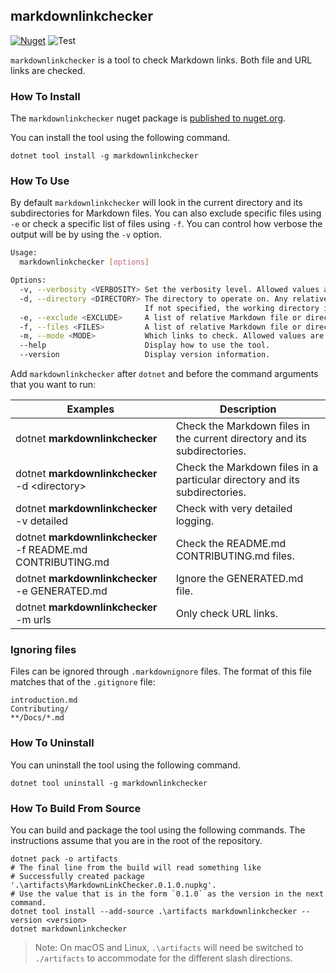 ## markdownlinkchecker

[![Nuget](https://img.shields.io/nuget/v/markdownlinkchecker.svg)](https://www.nuget.org/packages/markdownlinkchecker) ![Test](https://github.com/ErikSchierboom/MarkdownLinkChecker/workflows/Test/badge.svg)

`markdownlinkchecker` is a tool to check Markdown links. Both file and URL links are checked.

### How To Install

The `markdownlinkchecker` nuget package is [published to nuget.org](https://www.nuget.org/packages/markdownlinkchecker/).

You can install the tool using the following command.

```console
dotnet tool install -g markdownlinkchecker
```

### How To Use

By default `markdownlinkchecker` will look in the current directory and its subdirectories for Markdown files. You can also exclude specific files using `-e` or check a specific list of files using `-f`. You can control how verbose the output will be by using the `-v` option.

```sh
Usage:
  markdownlinkchecker [options]

Options:
  -v, --verbosity <VERBOSITY> Set the verbosity level. Allowed values are q[uiet], n[ormal] (default) and [d]etailed.
  -d, --directory <DIRECTORY> The directory to operate on. Any relative file or directory paths specified in other options will be relative to this directory.
                              If not specified, the working directory is used.
  -e, --exclude <EXCLUDE>     A list of relative Markdown file or directory paths to exclude from checking.
  -f, --files <FILES>         A list of relative Markdown file or directory paths to check. All Markdown files are checked if empty.
  -m, --mode <MODE>           Which links to check. Allowed values are f[iles], u[rls] and a[ll] (default).
  --help                      Display how to use the tool.
  --version                   Display version information.
```

Add `markdownlinkchecker` after `dotnet` and before the command arguments that you want to run:

| Examples                                                    | Description                                                                |
| ----------------------------------------------------------- | -------------------------------------------------------------------------- |
| dotnet **markdownlinkchecker**                              | Check the Markdown files in the current directory and its subdirectories.  |
| dotnet **markdownlinkchecker** -d &lt;directory&gt;         | Check the Markdown files in a particular directory and its subdirectories. |
| dotnet **markdownlinkchecker** -v detailed                  | Check with very detailed logging.                                          |
| dotnet **markdownlinkchecker** -f README.md CONTRIBUTING.md | Check the README.md CONTRIBUTING.md files.                                 |
| dotnet **markdownlinkchecker** -e GENERATED.md              | Ignore the GENERATED.md file.                                              |
| dotnet **markdownlinkchecker** -m urls                      | Only check URL links.                                                      |

### Ignoring files

Files can be ignored through `.markdownignore` files. The format of this file matches that of the `.gitignore` file:

```
introduction.md
Contributing/
**/Docs/*.md
```

### How To Uninstall

You can uninstall the tool using the following command.

```console
dotnet tool uninstall -g markdownlinkchecker
```

### How To Build From Source

You can build and package the tool using the following commands. The instructions assume that you are in the root of the repository.

```console
dotnet pack -o artifacts
# The final line from the build will read something like
# Successfully created package '.\artifacts\MarkdownLinkChecker.0.1.0.nupkg'.
# Use the value that is in the form `0.1.0` as the version in the next command.
dotnet tool install --add-source .\artifacts markdownlinkchecker --version <version>
dotnet markdownlinkchecker
```

> Note: On macOS and Linux, `.\artifacts` will need be switched to `./artifacts` to accommodate for the different slash directions.
